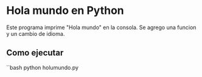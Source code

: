 # Hola mundo en Python
Este programa imprime "Hola mundo" en la consola.
Se agrego una funcion y un cambio de idioma.

## Como ejecutar
``bash
python holumundo.py

